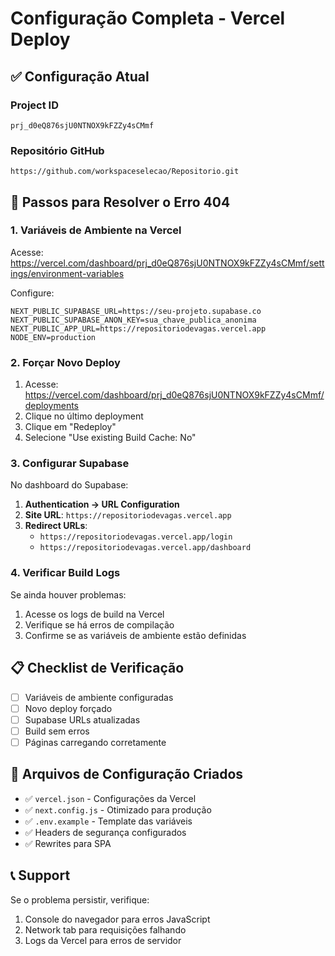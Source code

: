# Configuração Completa - Vercel Deploy

## ✅ Configuração Atual

### Project ID
```
prj_d0eQ876sjU0NTNOX9kFZZy4sCMmf
```

### Repositório GitHub
```
https://github.com/workspaceselecao/Repositorio.git
```

## 🚀 Passos para Resolver o Erro 404

### 1. Variáveis de Ambiente na Vercel
Acesse: https://vercel.com/dashboard/prj_d0eQ876sjU0NTNOX9kFZZy4sCMmf/settings/environment-variables

Configure:
```env
NEXT_PUBLIC_SUPABASE_URL=https://seu-projeto.supabase.co
NEXT_PUBLIC_SUPABASE_ANON_KEY=sua_chave_publica_anonima
NEXT_PUBLIC_APP_URL=https://repositoriodevagas.vercel.app
NODE_ENV=production
```

### 2. Forçar Novo Deploy
1. Acesse: https://vercel.com/dashboard/prj_d0eQ876sjU0NTNOX9kFZZy4sCMmf/deployments
2. Clique no último deployment
3. Clique em "Redeploy"
4. Selecione "Use existing Build Cache: No"

### 3. Configurar Supabase
No dashboard do Supabase:
1. **Authentication → URL Configuration**
2. **Site URL**: `https://repositoriodevagas.vercel.app`
3. **Redirect URLs**: 
   - `https://repositoriodevagas.vercel.app/login`
   - `https://repositoriodevagas.vercel.app/dashboard`

### 4. Verificar Build Logs
Se ainda houver problemas:
1. Acesse os logs de build na Vercel
2. Verifique se há erros de compilação
3. Confirme se as variáveis de ambiente estão definidas

## 📋 Checklist de Verificação

- [ ] Variáveis de ambiente configuradas
- [ ] Novo deploy forçado
- [ ] Supabase URLs atualizadas
- [ ] Build sem erros
- [ ] Páginas carregando corretamente

## 🔧 Arquivos de Configuração Criados

- ✅ `vercel.json` - Configurações da Vercel
- ✅ `next.config.js` - Otimizado para produção
- ✅ `.env.example` - Template das variáveis
- ✅ Headers de segurança configurados
- ✅ Rewrites para SPA

## 📞 Support

Se o problema persistir, verifique:
1. Console do navegador para erros JavaScript
2. Network tab para requisições falhando
3. Logs da Vercel para erros de servidor